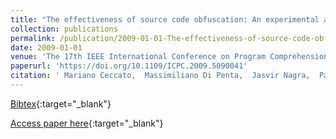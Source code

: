 ```yaml
---
title: "The effectiveness of source code obfuscation: An experimental assessment"
collection: publications
permalink: /publication/2009-01-01-The-effectiveness-of-source-code-obfuscation-An-experimental-assessment
date: 2009-01-01
venue: 'The 17th IEEE International Conference on Program Comprehension, ICPC 2009, Vancouver, British Columbia, Canada, May 17-19, 2009'
paperurl: 'https://doi.org/10.1109/ICPC.2009.5090041'
citation: ' Mariano Ceccato,  Massimiliano Di Penta,  Jasvir Nagra,  Paolo Falcarin,  Filippo Ricca,  Marco Torchiano,  Paolo Tonella, &quot;The effectiveness of source code obfuscation: An experimental assessment.&quot; The 17th IEEE International Conference on Program Comprehension, ICPC 2009, Vancouver, British Columbia, Canada, May 17-19, 2009, 2009.'
---
```

[Bibtex](https://dblp.org/rec/bib/conf/iwpc/CeccatoPNFRTT09){:target="_blank"}

[Access paper here](https://doi.org/10.1109/ICPC.2009.5090041){:target="_blank"}
